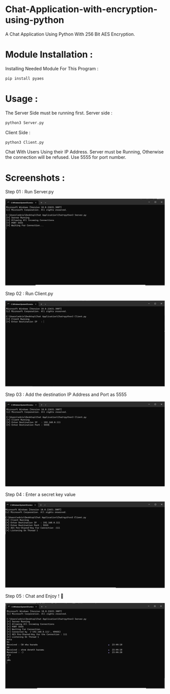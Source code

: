 # Chat-Application-with-encryption-using-python
A Chat Application Using Python With 256 Bit AES Encryption.

# Module Installation :

Installing Needed Module For This Program :
```bash
pip install pyaes
```
# Usage :
The Server Side must be running first.
Server side :
```bash
python3 Server.py
```
Client Side : 
```bash
python3 Client.py
```


Chat With Users Using their IP Address.
Server must be Running, Otherwise the connection will be refused.
Use 5555 for port number. 

# Screenshots :

Step 01 : Run Server.py

![Launching Server side ](https://github.com/missakaedirisinghe/Chat-Application-with-encryption-using-python/blob/main/Screenshots/Screenshot%201.png )

Step 02 : Run Client.py

![Launching Client side ](https://github.com/missakaedirisinghe/Chat-Application-with-encryption-using-python/blob/main/Screenshots/Screenshot%202.png) 

Step 03 : Add the destination IP Address and Port as 5555

![Launching Client side ](https://github.com/missakaedirisinghe/Chat-Application-with-encryption-using-python/blob/main/Screenshots/Screenshot%203.png) 

Step 04 : Enter a secret key value 

![Launching Client side ](https://github.com/missakaedirisinghe/Chat-Application-with-encryption-using-python/blob/main/Screenshots/Screenshot%204.png)

Step 05 : Chat and Enjoy ! 🤗

![Launching Client side ](https://github.com/missakaedirisinghe/Chat-Application-with-encryption-using-python/blob/main/Screenshots/Screenshot%205.png)
